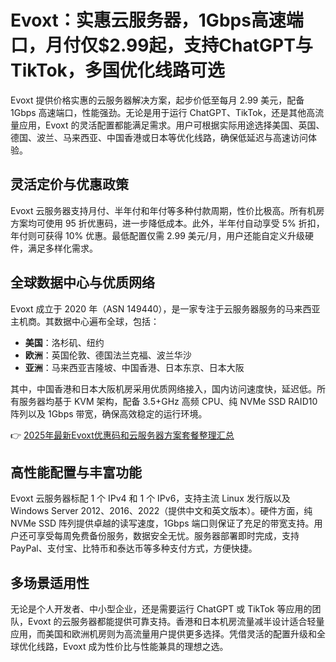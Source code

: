 # Evoxt：实惠云服务器，1Gbps高速端口，月付仅$2.99起，支持ChatGPT与TikTok，多国优化线路可选

Evoxt 提供价格实惠的云服务器解决方案，起步价低至每月 2.99 美元，配备 1Gbps 高速端口，性能强劲。无论是用于运行 ChatGPT、TikTok，还是其他高流量应用，Evoxt 的灵活配置都能满足需求。用户可根据实际用途选择美国、英国、德国、波兰、马来西亚、中国香港或日本等优化线路，确保低延迟与高速访问体验。

## 灵活定价与优惠政策

Evoxt 云服务器支持月付、半年付和年付等多种付款周期，性价比极高。所有机房方案均可使用 95 折优惠码，进一步降低成本。此外，半年付自动享受 5% 折扣，年付则可获得 10% 优惠。最低配置仅需 2.99 美元/月，用户还能自定义升级硬件，满足多样化需求。

## 全球数据中心与优质网络

Evoxt 成立于 2020 年（ASN 149440），是一家专注于云服务器服务的马来西亚主机商。其数据中心遍布全球，包括：

- **美国**：洛杉矶、纽约  
- **欧洲**：英国伦敦、德国法兰克福、波兰华沙  
- **亚洲**：马来西亚吉隆坡、中国香港、日本东京、日本大阪  

其中，中国香港和日本大阪机房采用优质网络接入，国内访问速度快，延迟低。所有服务器均基于 KVM 架构，配备 3.5+GHz 高频 CPU、纯 NVMe SSD RAID10 阵列以及 1Gbps 带宽，确保高效稳定的运行环境。

👉 [2025年最新Evoxt优惠码和云服务器方案套餐整理汇总](https://bit.ly/evoxt)

## 高性能配置与丰富功能

Evoxt 云服务器标配 1 个 IPv4 和 1 个 IPv6，支持主流 Linux 发行版以及 Windows Server 2012、2016、2022（提供中文和英文版本）。硬件方面，纯 NVMe SSD 阵列提供卓越的读写速度，1Gbps 端口则保证了充足的带宽支持。用户还可享受每周免费备份服务，数据安全无忧。服务器部署即时完成，支持 PayPal、支付宝、比特币和泰达币等多种支付方式，方便快捷。

## 多场景适用性

无论是个人开发者、中小型企业，还是需要运行 ChatGPT 或 TikTok 等应用的团队，Evoxt 的云服务器都能提供可靠支持。香港和日本机房流量减半设计适合轻量应用，而美国和欧洲机房则为高流量用户提供更多选择。凭借灵活的配置升级和全球优化线路，Evoxt 成为性价比与性能兼具的理想之选。